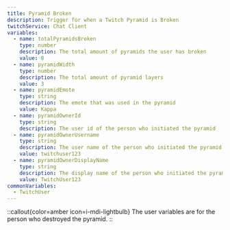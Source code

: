 ```yaml
---
title: Pyramid Broken
description: Trigger for when a Twitch Pyramid is Broken
twitchService: Chat Client
variables:
  - name: totalPyramidsBroken
    type: number
    description: The total amount of pyramids the user has broken
    value: 8
  - name: pyramidWidth
    type: number
    description: The total amount of pyramid layers
    value: 3
  - name: pyramidEmote
    type: string
    description: The emote that was used in the pyramid
    value: Kappa
  - name: pyramidOwnerId
    type: string
    description: The user id of the person who initiated the pyramid
  - name: pyramidOwnerUsername
    type: string
    description: The user name of the person who initiated the pyramid
    value: twitchuser123
  - name: pyramidOwnerDisplayName
    type: string
    description: The display name of the person who initiated the pyramid
    value: TwitchUser123
commonVariables:
  - TwitchUser
---
```


::callout{color=amber icon=i-mdi-lightbulb}
The user variables are for the person who destroyed the pyramid.
::